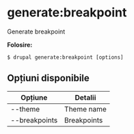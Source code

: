 # generate:breakpoint
Generate breakpoint

**Folosire:**
```
$ drupal generate:breakpoint [options]
```

## Opțiuni disponibile
Opțiune | Detalii
-------|-------------
--theme | Theme name
--breakpoints | Breakpoints

